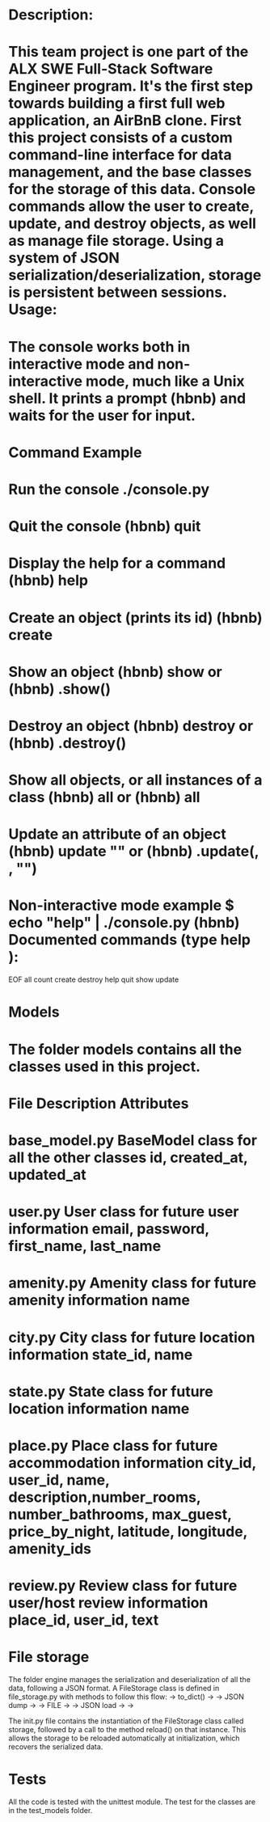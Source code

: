 Description:
============
This team project is one part of the ALX SWE Full-Stack Software Engineer program. It's the first step towards building a first full web application, 
an AirBnB clone. First this project consists of a custom command-line interface for data management, and the base classes for the storage of this data.
Console commands allow the user to create, update, and destroy objects, as well as manage file storage. Using a system of JSON serialization/deserialization,
storage is persistent between sessions.
Usage:
=====
The console works both in interactive mode and non-interactive mode, much like a Unix shell. It prints a prompt (hbnb) and waits for the user for input.
===================================================================================================================================================
Command	                    		                         Example
===================================================================================================================================================
Run the console	                                  		./console.py
===================================================================================================================================================
Quit the console	                	                (hbnb) quit
===================================================================================================================================================
Display the help for a command					(hbnb) help <command>
===================================================================================================================================================
Create an object (prints its id)				(hbnb) create <class>
===================================================================================================================================================
Show an object							(hbnb) show <class> <id> or (hbnb) <class>.show(<id>)
===================================================================================================================================================
Destroy an object						(hbnb) destroy <class> <id> or (hbnb) <class>.destroy(<id>)
===================================================================================================================================================
Show all objects, or all instances of a class			(hbnb) all or (hbnb) all <class>
===================================================================================================================================================
Update an attribute of an object				(hbnb) update <class> <id> <attribute name> "<attribute value>" or
								(hbnb) <class>.update(<id>, <attribute name>, "<attribute value>")
===================================================================================================================================================

Non-interactive mode example
$ echo "help" | ./console.py
(hbnb)
Documented commands (type help <topic>):
========================================
EOF  all  count  create  destroy  help  quit  show  update

Models
======
The folder models contains all the classes used in this project.
===================================================================================================================================================
File	              Description						Attributes
===================================================================================================================================================
base_model.py         BaseModel class for all the other classes	               id, created_at, updated_at
===================================================================================================================================================
user.py 	      User class for future user information			email, password, first_name, last_name
===================================================================================================================================================
amenity.py	      Amenity class for future amenity information		name
===================================================================================================================================================
city.py		      City class for future location information		state_id, name
===================================================================================================================================================
state.py	      State class for future location information		name
===================================================================================================================================================
place.py	      Place class for future accommodation information		city_id, user_id, name, description,number_rooms, number_bathrooms,
										max_guest, price_by_night, latitude, longitude, amenity_ids
====================================================================================================================================================
review.py	     Review class for future user/host review information	place_id, user_id, text
====================================================================================================================================================

File storage
============
The folder engine manages the serialization and deserialization of all the data, following a JSON format.
A FileStorage class is defined in file_storage.py with methods to follow this flow:
<object> -> to_dict() -> <dictionary> -> JSON dump -> <json string> -> FILE -> <json string> -> JSON load -> <dictionary> -> <object>

The init.py file contains the instantiation of the FileStorage class called storage, followed by a call to the method reload() on that instance.
This allows the storage to be reloaded automatically at initialization, which recovers the serialized data.

Tests
=====
All the code is tested with the unittest module. The test for the classes are in the test_models folder.

